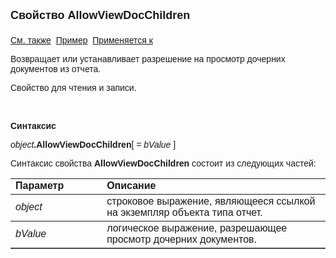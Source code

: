 ﻿<html>
<head>
<title>Отчет\AllowViewDocChildren</title>
</head>

<body>

<p><font size="4" face="Arial"><strong>Свойство AllowViewDocChildren<br>
<br>
</strong></font><font face="Arial"><a href="AllowViewDocParents.html">
См. также</a>&nbsp; <u>Пример</u>&nbsp; <a href="../AsRepViewer.html">Применяется 
к</a></font></p>

<p><font face="Arial">Возвращает или устанавливает разрешение на 
просмотр дочерних документов из отчета.</font></p>

<p><font face="Arial">Свойство для чтения и записи.</font></p>

<p>&nbsp;</p>

<p class="label"><font face="Arial"><b>Синтаксис</b></font></p>

<p><font face="Arial"><em>object</em><strong>.AllowViewDocChildren</strong>[<em> 
= bValue</em>
]</font></p>

<p><font face="Arial">Синтаксис свойства <strong>AllowViewDocChildren</strong>
состоит из следующих частей:</font></p>

<table border="1" cellPadding="5" cols="2" frame="below" rules="rows">
<TBODY>
  <tr vAlign="top">
    <td class="label" width="29%"><font face="Arial"><b>Параметр</b></font></td>
    <td class="label" width="71%"><font face="Arial"><strong>Описание</strong></font></td>
  </tr>
  <tr>
    <td width="29%"><font face="Arial"><em>object</em></font></td>
    <td width="71%"><font face="Arial">строковое выражение, являющееся 
	ссылкой на экземпляр объекта типа отчет.</font></td>
  </tr>
  <tr>
    <td width="29%"><font face="Arial"><em>bValue</em></font></td>
    <td width="71%"><font face="Arial">логическое выражение, 
	разрешающее просмотр дочерних документов.</font></td>
  </tr>
</TBODY>
</table>
</body>
</html>
